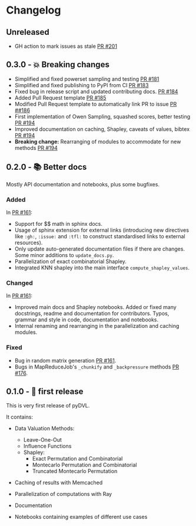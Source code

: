 # Changelog

## Unreleased

- GH action to mark issues as stale
  [PR #201](https://github.com/appliedAI-Initiative/pyDVL/pull/201)

## 0.3.0 - 💥 Breaking changes

- Simplified and fixed powerset sampling and testing
  [PR #181](https://github.com/appliedAI-Initiative/pyDVL/pull/181)
- Simplified and fixed publishing to PyPI from CI
  [PR #183](https://github.com/appliedAI-Initiative/pyDVL/pull/183)
- Fixed bug in release script and updated contributing docs.
  [PR #184](https://github.com/appliedAI-Initiative/pyDVL/pull/184)
- Added Pull Request template
  [PR #185](https://github.com/appliedAI-Initiative/pyDVL/pull/185)
- Modified Pull Request template to automatically link PR to issue
  [PR ##186](https://github.com/appliedAI-Initiative/pyDVL/pull/186)
- First implementation of Owen Sampling, squashed scores, better testing
  [PR #194](https://github.com/appliedAI-Initiative/pyDVL/pull/194)
- Improved documentation on caching, Shapley, caveats of values, bibtex
  [PR #194](https://github.com/appliedAI-Initiative/pyDVL/pull/194)
- **Breaking change:** Rearranging of modules to accommodate for new methods
  [PR #194](https://github.com/appliedAI-Initiative/pyDVL/pull/194)


## 0.2.0 - 📚 Better docs

Mostly API documentation and notebooks, plus some bugfixes.

### Added

In [PR #161](https://github.com/appliedAI-Initiative/pyDVL/pull/161):
- Support for $$ math in sphinx docs.
- Usage of sphinx extension for external links (introducing new directives like
  `:gh:`, `:issue:` and `:tfl:` to construct standardised links to external
  resources).
- Only update auto-generated documentation files if there are changes. Some
  minor additions to `update_docs.py`.
- Parallelization of exact combinatorial Shapley.
- Integrated KNN shapley into the main interface `compute_shapley_values`.

### Changed

In [PR #161](https://github.com/appliedAI-Initiative/pyDVL/pull/161):
- Improved main docs and Shapley notebooks. Added or fixed many docstrings,
  readme and documentation for contributors. Typos, grammar and style in code,
  documentation and notebooks.
- Internal renaming and rearranging in the parallelization and caching modules.

### Fixed

- Bug in random matrix generation
  [PR #161](https://github.com/appliedAI-Initiative/pyDVL/pull/161).
- Bugs in MapReduceJob's `_chunkify` and `_backpressure` methods
  [PR #176](https://github.com/appliedAI-Initiative/pyDVL/pull/176).


## 0.1.0 - 🎉 first release

This is very first release of pyDVL.

It contains:

- Data Valuation Methods:

  - Leave-One-Out
  - Influence Functions
  - Shapley:
    - Exact Permutation and Combinatorial
    - Montecarlo Permutation and Combinatorial
    - Truncated Montecarlo Permutation
- Caching of results with Memcached
- Parallelization of computations with Ray
- Documentation
- Notebooks containing examples of different use cases
